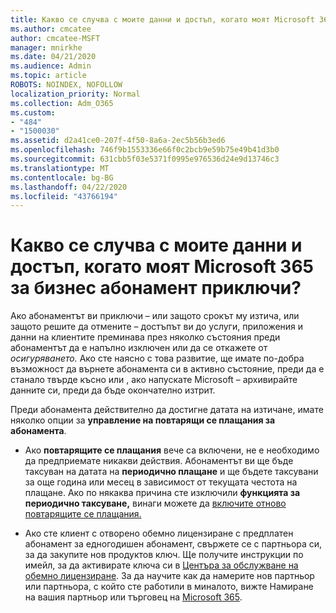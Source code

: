 ```yaml
---
title: Какво се случва с моите данни и достъп, когато моят Microsoft 365 за бизнес абонамент приключи?
ms.author: cmcatee
author: cmcatee-MSFT
manager: mnirkhe
ms.date: 04/21/2020
ms.audience: Admin
ms.topic: article
ROBOTS: NOINDEX, NOFOLLOW
localization_priority: Normal
ms.collection: Adm_O365
ms.custom:
- "484"
- "1500030"
ms.assetid: d2a41ce0-207f-4f50-8a6a-2ec5b56b3ed6
ms.openlocfilehash: 746f9b1553336e66f0c2bcb9e59b75e49b41d3b0
ms.sourcegitcommit: 631cbb5f03e5371f0995e976536d24e9d13746c3
ms.translationtype: MT
ms.contentlocale: bg-BG
ms.lasthandoff: 04/22/2020
ms.locfileid: "43766194"
---
```

# <a name="what-happens-to-my-data-and-access-when-my-microsoft-365-for-business-subscription-ends"></a>Какво се случва с моите данни и достъп, когато моят Microsoft 365 за бизнес абонамент приключи?

Ако абонаментът ви приключи – или защото срокът му изтича, или защото решите да отмените – достъпът ви до услуги, приложения и данни на клиентите преминава през няколко състояния преди абонаментът да е напълно изключен или да се откажете от *осигуряването.* Ако сте наясно с това развитие, ще имате по-добра възможност да върнете абонамента си в активно състояние, преди да е станало твърде късно или , ако напускате Microsoft – архивирайте данните си, преди да бъде окончателно изтрит.
  
Преди абонамента действително да достигне датата на изтичане, имате няколко опции за **управление на повтарящи се плащания за абонамента**.
  
- Ако **повтарящите се плащания** вече са включени, не е необходимо да предприемате никакви действия. Абонаментът ви ще бъде таксуван на датата на **периодично плащане** и ще бъдете таксувани за още година или месец в зависимост от текущата честота на плащане. Ако по някаква причина сте изключили **функцията за периодично таксуване,** винаги можете да [включите отново повтарящите се плащания.](https://docs.microsoft.com/office365/admin/subscriptions-and-billing/renew-your-subscription#turn-recurring-billing-off-or-on)

- Ако сте клиент с отворено обемно лицензиране с предплатен абонамент за едногодишен абонамент, свържете се с партньора си, за да закупите нов продуктов ключ. Ще получите инструкции по имейл, за да активирате ключа си в [Центъра за обслужване на обемно лицензиране](https://go.microsoft.com/fwlink/p/?LinkID=282016). За да научите как да намерите нов партньор или партньора, с който сте работили в миналото, вижте Намиране на вашия партньор или търговец на [Microsoft 365](https://docs.microsoft.com/office365/admin/manage/find-your-partner-or-reseller).